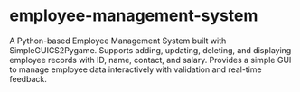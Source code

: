 # employee-management-system
A Python-based Employee Management System built with SimpleGUICS2Pygame. Supports adding, updating, deleting, and displaying employee records with ID, name, contact, and salary. Provides a simple GUI to manage employee data interactively with validation and real-time feedback.
